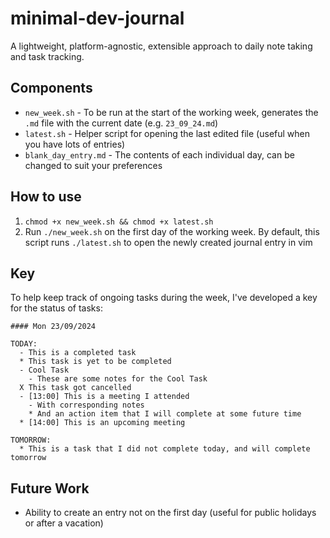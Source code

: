 # minimal-dev-journal

A lightweight, platform-agnostic, extensible approach to daily note taking and task tracking.

## Components

- `new_week.sh` - To be run at the start of the working week, generates the `.md` file with the current date (e.g. `23_09_24.md`)
- `latest.sh` - Helper script for opening the last edited file (useful when you have lots of entries)
- `blank_day_entry.md` - The contents of each individual day, can be changed to suit your preferences

## How to use

1. `chmod +x new_week.sh && chmod +x latest.sh`
2. Run `./new_week.sh` on the first day of the working week. By default, this script runs `./latest.sh` to open the newly created journal entry in vim

## Key

To help keep track of ongoing tasks during the week, I've developed a key for the status of tasks:

```
#### Mon 23/09/2024

TODAY:
  - This is a completed task
  * This task is yet to be completed
  - Cool Task
    - These are some notes for the Cool Task
  X This task got cancelled
  - [13:00] This is a meeting I attended
    - With corresponding notes
    * And an action item that I will complete at some future time
  * [14:00] This is an upcoming meeting

TOMORROW:
  * This is a task that I did not complete today, and will complete tomorrow
```

## Future Work

- Ability to create an entry not on the first day (useful for public holidays or after a vacation)

